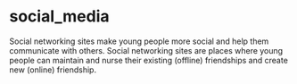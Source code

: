 # social_media
Social networking sites make young people more social and help them communicate with others. Social networking sites are places where young people can maintain and nurse their existing (offline) friendships and create new (online) friendship.
